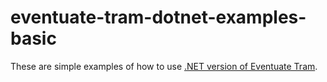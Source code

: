 # eventuate-tram-dotnet-examples-basic

These are simple examples of how to use [.NET version of Eventuate Tram](https://github.com/eventuate-tram/eventuate-tram-core-dotnet).
